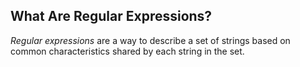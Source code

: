 
## What Are Regular Expressions?
_Regular expressions_ are a way to describe a set of strings based on common characteristics shared by each string in the set.

